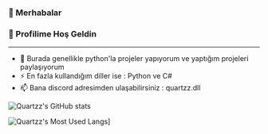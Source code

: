 ### 👋 Merhabalar
### 👋 Profilime Hoş Geldin
------------------------------------------------

- 🔭 Burada genellikle python'la projeler yapıyorum ve yaptığım projeleri paylaşıyorum
- ⚡ En fazla kullandığım diller ise : Python ve C#  
- 📫 Bana discord adresimden ulaşabilirsiniz : quartzz.dll

![Quartzz's GitHub stats](https://github-readme-stats.vercel.app/api?username=QuartzzDev&show_icons=true&theme=transparent)

![Quartzz's Most Used Langs](https://github-readme-stats.vercel.app/api/top-langs/?username=QuartzzDev&theme=blue-green)]

